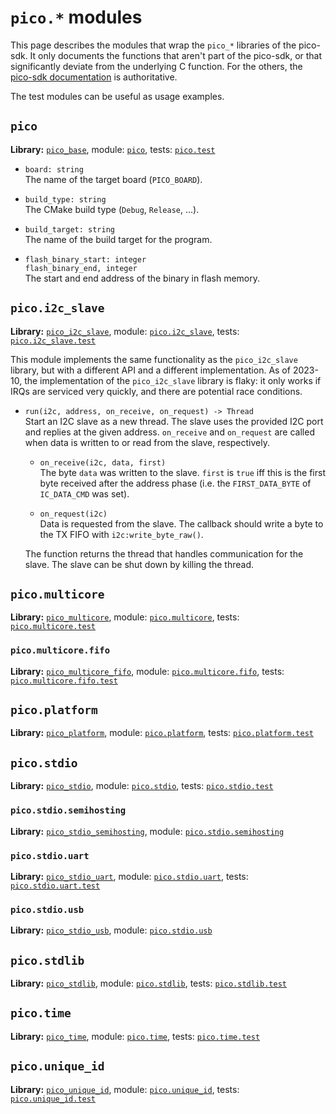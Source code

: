 # `pico.*` modules

This page describes the modules that wrap the `pico_*` libraries of the
pico-sdk. It only documents the functions that aren't part of the pico-sdk, or
that significantly deviate from the underlying C function. For the others, the
[pico-sdk documentation](https://www.raspberrypi.com/documentation/pico-sdk/high_level.html)
is authoritative.

The test modules can be useful as usage examples.

## `pico`

**Library:** [`pico_base`](https://www.raspberrypi.com/documentation/pico-sdk/runtime.html#pico_base),
module: [`pico`](../lib/pico.c),
tests: [`pico.test`](../lib/pico.test.lua)

- `board: string`\
  The name of the target board (`PICO_BOARD`).

- `build_type: string`\
  The CMake build type (`Debug`, `Release`, ...).

- `build_target: string`\
  The name of the build target for the program.

- `flash_binary_start: integer`\
  `flash_binary_end, integer`\
  The start and end address of the binary in flash memory.

## `pico.i2c_slave`

**Library:** [`pico_i2c_slave`](https://www.raspberrypi.com/documentation/pico-sdk/high_level.html#pico_i2c_slave),
module: [`pico.i2c_slave`](../lib/pico.i2c_slave.c),
tests: [`pico.i2c_slave.test`](../lib/pico.i2c_slave.test.lua)

This module implements the same functionality as the `pico_i2c_slave` library,
but with a different API and a different implementation. As of 2023-10, the
implementation of the `pico_i2c_slave` library is flaky: it only works if IRQs
are serviced very quickly, and there are potential race conditions.

- `run(i2c, address, on_receive, on_request) -> Thread`\
  Start an I2C slave as a new thread. The slave uses the provided I2C port and
  replies at the given address. `on_receive` and `on_request` are called when
  data is written to or read from the slave, respectively.

  - `on_receive(i2c, data, first)`\
    The byte `data` was written to the slave. `first` is `true` iff this is the first byte received after the address phase (i.e. the `FIRST_DATA_BYTE` of
    `IC_DATA_CMD` was set).

  - `on_request(i2c)`\
    Data is requested from the slave. The callback should write a byte to the
    TX FIFO with `i2c:write_byte_raw()`.

  The function returns the thread that handles communication for the slave. The
  slave can be shut down by killing the thread.

## `pico.multicore`

**Library:** [`pico_multicore`](https://www.raspberrypi.com/documentation/pico-sdk/high_level.html#pico_multicore),
module: [`pico.multicore`](../lib/pico.multicore.c),
tests: [`pico.multicore.test`](../lib/pico.multicore.test.lua)

### `pico.multicore.fifo`

**Library:** [`pico_multicore_fifo`](https://www.raspberrypi.com/documentation/pico-sdk/high_level.html#multicore_fifo),
module: [`pico.multicore.fifo`](../lib/pico.multicore.fifo.c),
tests: [`pico.multicore.fifo.test`](../lib/pico.multicore.fifo.test.lua)

## `pico.platform`

**Library:** [`pico_platform`](https://www.raspberrypi.com/documentation/pico-sdk/runtime.html#pico_platform),
module: [`pico.platform`](../lib/pico.platform.c),
tests: [`pico.platform.test`](../lib/pico.platform.test.lua)

## `pico.stdio`

**Library:** [`pico_stdio`](https://www.raspberrypi.com/documentation/pico-sdk/runtime.html#pico_stdio),
module: [`pico.stdio`](../lib/pico.stdio.c),
tests: [`pico.stdio.test`](../lib/pico.stdio.test.lua)

### `pico.stdio.semihosting`

**Library:** [`pico_stdio_semihosting`](https://www.raspberrypi.com/documentation/pico-sdk/runtime.html#pico_stdio_semihosting),
module: [`pico.stdio.semihosting`](../lib/pico.stdio.semihosting.c)

### `pico.stdio.uart`

**Library:** [`pico_stdio_uart`](https://www.raspberrypi.com/documentation/pico-sdk/runtime.html#pico_stdio_uart),
module: [`pico.stdio.uart`](../lib/pico.stdio.uart.c),
tests: [`pico.stdio.uart.test`](../lib/pico.stdio.uart.test.lua)

### `pico.stdio.usb`

**Library:** [`pico_stdio_usb`](https://www.raspberrypi.com/documentation/pico-sdk/runtime.html#pico_stdio_usb),
module: [`pico.stdio.usb`](../lib/pico.stdio.usb.c)

## `pico.stdlib`

**Library:** [`pico_stdlib`](https://www.raspberrypi.com/documentation/pico-sdk/high_level.html#pico_stdlib),
module: [`pico.stdlib`](../lib/pico.stdlib.c),
tests: [`pico.stdlib.test`](../lib/pico.stdlib.test.lua)

## `pico.time`

**Library:** [`pico_time`](https://www.raspberrypi.com/documentation/pico-sdk/high_level.html#pico_time),
module: [`pico.time`](../lib/pico.time.c),
tests: [`pico.time.test`](../lib/pico.time.test.lua)

## `pico.unique_id`

**Library:** [`pico_unique_id`](https://www.raspberrypi.com/documentation/pico-sdk/high_level.html#pico_unique_id),
module: [`pico.unique_id`](../lib/pico.unique_id.c),
tests: [`pico.unique_id.test`](../lib/pico.unique_id.test.lua)
